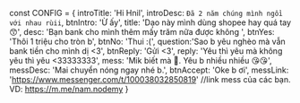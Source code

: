 const CONFIG = {
    introTitle: 'Hi Hnil',
    introDesc: `Đã 2 năm chúng mình ngồi với nhau rùii`,
    btnIntro: 'Ừ ấy',
    title: 'Dạo này mình dùng shopee hay quá tay 😙',
    desc: 'Bạn bank cho mình thêm mấy trăm nữa được không ',
    btnYes: 'Thôi 1 triệu cho tròn b',
    btnNo: 'Thui :(',
    question:'Sao b yêu nghèo mà vẫn bank tiền cho mình dị <3',
    btnReply: 'Gửi <3',
    reply: 'Yêu thì yêu mà không yêu thì yêu <33333333',
    mess: 'Mik biết mà 🥰. Yêu b nhiều nhiều 😘😘',
    messDesc: 'Mai chuyển nóng ngay nhé b.',
    btnAccept: 'Oke b ơi',
    messLink: 'https://www.messenger.com/t/100038032850819' //link mess của các bạn. VD: https://m.me/nam.nodemy
}

